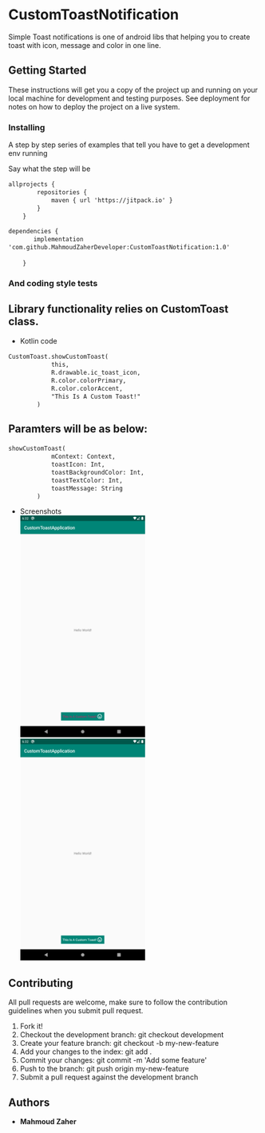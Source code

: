 # CustomToastNotification
Simple Toast notifications is one of android libs that helping you to create toast with icon, message and color in one line.


## Getting Started

These instructions will get you a copy of the project up and running on your local machine for development and testing purposes. See deployment for notes on how to deploy the project on a live system.



### Installing

A step by step series of examples that tell you have to get a development env running

Say what the step will be

```
allprojects {
		repositories {
			maven { url 'https://jitpack.io' }
		}
	}
```

```
dependencies {
	   implementation 'com.github.MahmoudZaherDeveloper:CustomToastNotification:1.0'

	}
```




### And coding style tests

## Library functionality relies on CustomToast class.

* Kotlin code 
```
CustomToast.showCustomToast(
            this,
            R.drawable.ic_toast_icon,
            R.color.colorPrimary,
            R.color.colorAccent,
            "This Is A Custom Toast!"
        )
 ```      
 ## Paramters will be as below:
 ```
 showCustomToast(
             mContext: Context,
             toastIcon: Int,
             toastBackgroundColor: Int,
             toastTextColor: Int,
             toastMessage: String
         )
```

* Screenshots  
<img src="screenshots/Screenshot_1581368886.png" width="250"/><img src="screenshots/Screenshot_1581369167.png" width="250"/> 

## Contributing
All pull requests are welcome, make sure to follow the contribution guidelines when you submit pull request.

1. Fork it!
2. Checkout the development branch: git checkout development
3. Create your feature branch: git checkout -b my-new-feature
4. Add your changes to the index: git add .
5. Commit your changes: git commit -m 'Add some feature'
6. Push to the branch: git push origin my-new-feature
7. Submit a pull request against the development branch

## Authors

* **Mahmoud Zaher** 

